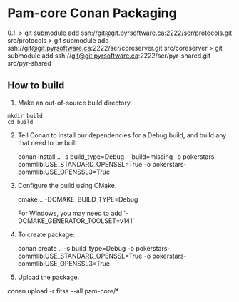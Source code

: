 # Pam-core Conan Packaging

0.1.  > git submodule add ssh://git@git.pyrsoftware.ca:2222/ser/protocols.git src/protocols
      > git submodule add ssh://git@git.pyrsoftware.ca:2222/ser/coreserver.git src/coreserver
      > git submodule add ssh://git@git.pyrsoftware.ca:2222/ser/pyr-shared.git src/pyr-shared

## How to build

1. Make an out-of-source build directory.

```
mkdir build
cd build
```

2. Tell Conan to install our dependencies for a Debug build, and build any that need to be built.

    conan install .. -s build_type=Debug --build=missing -o pokerstars-commlib:USE_STANDARD_OPENSSL=True -o pokerstars-commlib:USE_OPENSSL3=True

3. Configure the build using CMake.

    cmake .. -DCMAKE_BUILD_TYPE=Debug
    
    For Windows, you may need to add  '-DCMAKE_GENERATOR_TOOLSET=v141'
    

4. To create package:

    conan create .. -s build_type=Debug -o pokerstars-commlib:USE_STANDARD_OPENSSL=True  -o pokerstars-commlib:USE_OPENSSL3=True

5. Upload the package.


conan upload -r fitss --all pam-core/*


